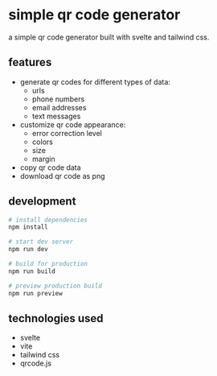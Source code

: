 # simple qr code generator

a simple qr code generator built with svelte and tailwind css.

## features

- generate qr codes for different types of data:
  - urls
  - phone numbers
  - email addresses
  - text messages
- customize qr code appearance:
  - error correction level
  - colors
  - size
  - margin
- copy qr code data
- download qr code as png

## development

```bash
# install dependencies
npm install

# start dev server
npm run dev

# build for production
npm run build

# preview production build
npm run preview
```

## technologies used

- svelte
- vite
- tailwind css
- qrcode.js
